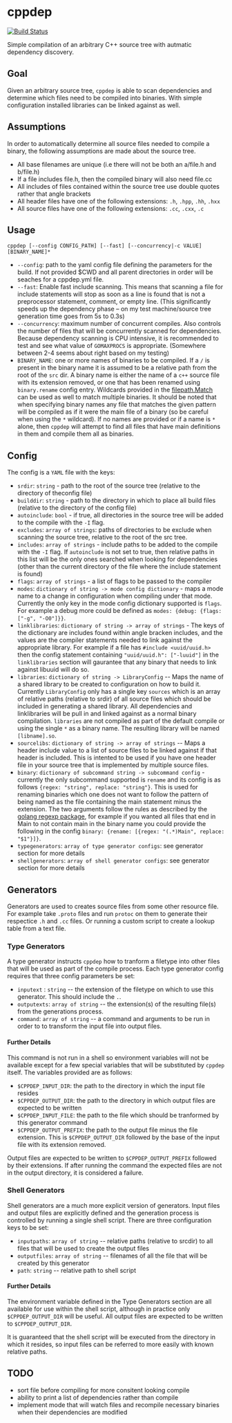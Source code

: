 # cppdep
[![Build Status](https://travis-ci.org/cgilling/cppdep.svg?branch=master)](https://travis-ci.org/cgilling/cppdep)

Simple compilation of an arbitrary C++ source tree with autmatic dependency discovery.

## Goal
Given an arbitrary source tree, `cppdep` is able to scan dependencies and determine which files need to be compiled into binaries. With simple configuration installed libraries can be linked against as well.

## Assumptions
In order to automatically determine all source files needed to compile a binary, the following assumptions are made about the source tree.
* All base filenames are unique (i.e there will not be both an a/file.h and b/file.h)
* If a file includes file.h, then the compiled binary will also need file.cc
* All includes of files contained within the source tree use double quotes rather that angle brackets
* All header files have one of the following extensions: `.h`, `.hpp`, `.hh`, `.hxx`
* All source files have one of the following extensions: `.cc`, `.cxx`, `.c`

## Usage

```shell
cppdep [--config CONFIG_PATH] [--fast] [--concurrency|-c VALUE] [BINARY_NAME]*
```
* `--config`: path to the yaml config file defining the parameters for the build. If not provided $CWD and all parent directories in order will be seaches for a cppdep.yml file.
* `--fast`: Enable fast include scanning. This means that scanning a file for include statements will stop as soon as a line is found that is not a preprocessor statement, comment, or empty line. (This significantly speeds up the dependency phase – on my test machine/source tree generation time goes from 5s to 0.3s)
* `--concurrency`: maximum number of concurrent compiles. Also controls the number of files that will be concurrently scanned for dependencies. Because dependency scanning is CPU intensive, it is recommended to test and see what value of `GOMAXPROCS` is appropriate. (Somewhere between 2-4 seems about right based on my testing)
* `BINARY_NAME`: one or more names of binaries to be compiled. If a `/` is present in the binary name it is assumed to be a relative path from the root of the `src` dir. A binary name is either the name of a `c++` source file with its extension removed, or one that has been renamed using `binary.rename` config entry. Wildcards provided in the [filepath.Match](http://golang.org/pkg/path/filepath/#Match) can be used as well to match multiple binaries. It should be noted that when specifying binary names any file that matches the given pattern will be compiled as if it were the main file of a binary (so be careful when using the `*` wildcard). If no names are provided or if a name is `*` alone, then `cppdep` will attempt to find all files that have main definitions in them and compile them all as binaries.

## Config
The config is a `YAML` file with the keys:
* `srdir`: `string` - path to the root of the source tree (relative to the directory of theconfig file)
* `builddir`: `string` - path to the directory in which to place all build files (relative to the directory of the config file)
* `autoinclude`: `bool` - if true, all directories in the source tree will be added to the compile with the `-I` flag.
* `excludes`: `array of strings`: paths of directories to be exclude when scanning the source tree, relative to the root of the src tree.
* `includes`: `array of strings` - include paths to be added to the compile with the `-I` flag. If `autoinclude` is not set to true, then relative paths in this list will be the only ones searched when looking for dependencies (other than the current directory of the file where the include statement is found)
* `flags`: `array of strings` - a list of flags to be passed to the compiler
* `modes`: `dictionary of string -> mode config dictionary` - maps a mode name to a change in configuration when compiling under that mode. Currently the only key in the mode config dictionary supported is `flags`. For example a debug more could be defined as `modes: {debug: {flags: ["-g", "-O0"]}}`.
* `linklibraries`: `dictionary of string -> array of strings` - The keys of the dictionary are includes found within angle bracken includes, and the values are the compiler statements needed to link against the appropriate library. For example if a file has `#include <uuid/uuid.h>` then the config statement containing `"uuid/uuid.h": ["-luuid"]` in the `linklibraries` section will gaurantee that any binary that needs to link against libuuid will do so.
* `libraries`: `dictionary of string -> LibraryConfig` -- Maps the name of a shared library to be created to configuration on how to build it. Currently `LibraryConfig` only has a single key `sources` which is an array of relative paths (relative to srdir) of all source files which should be included in generating a shared library. All dependencies and linklibraries will be pull in and linked against as a normal binary compilation. `libraries` are not compiled as part of the default compile or using the single `*` as a binary name. The resulting library will be named `[libname].so`.
* `sourcelibs`: `dictionary of string -> array of strings` -- Maps a header include value to a list of source files to be linked against if that header is included. This is intented to be used if you have one header file in your source tree that is implemented by multiple source files.
* `binary`: `dictionary of subcommand string -> subcommand config` - currently the only subcommand supported is `rename` and its config is as follows `{regex: "string", replace: "string"}`. This is used for renaming binaries which one does not want to follow the pattern of being named as the file containing the main statement minus the extension. The two arguments follow the rules as described by the [golang regexp package](http://golang.org/pkg/regexp/), for example if you wanted all files that end in Main to not contain main in the binary name you could provide the following in the config `binary: {rename: [{regex: "(.*)Main", replace: "$1"}]}`.
* `typegenerators`: `array of type generator configs`: see generator section for more details
* `shellgenerators`: `array of shell generator configs`: see generator section for more details

## Generators

Generators are used to creates source files from some other resource file. For example take `.proto` files and run `protoc` on them to generate their respectice `.h` and `.cc` files. Or running a custom script to create a lookup table from a text file.

### Type Generators
A type generator instructs `cppdep` how to tranform a filetype into other files that will be used as part of the compile process. Each type generator config requires that three config parameters be set:

* `inputext` : `string` -- the extension of the filetype on which to use this generator. This should include the `.`.
* `outputexts`: `array of string` -- the extension(s) of the resulting file(s) from the generations process.
* `command`: `array of string` -- a command and arguments to be run in order to to transform the input file into output files.

#### Further Details 
This command is not run in a shell so environment variables will not be available except for a few special variables that will be substituted by `cppdep` itself. The variables provided are as follows:
* `$CPPDEP_INPUT_DIR`: the path to the directory in which the input file resides
* `$CPPDEP_OUTPUT_DIR`: the path to the directory in which output files are expected to be written
* `$CPPDEP_INPUT_FILE`: the path to the file which should be tranformed by this generator command
* `$CPPDEP_OUTPUT_PREFIX`: the path to the output file minus the file extension. This is `$CPPDEP_OUTPUT_DIR` followed by the base of the input file with its extension removed.

Output files are expected to be written to `$CPPDEP_OUTPUT_PREFIX` followed by their extensions. If after running the command the expected files are not in the output directory, it is considered a failure.

### Shell Generators
Shell generators are a much more explicit version of generators. Input files and output files are explicitly defined and the generation process is controlled by running a single shell script. There are three configuration keys to be set:

* `inputpaths`: `array of string` -- relative paths (relative to srcdir) to all files that will be used to create the output files
* `outputfiles`: `array of string` -- filenames of all the file that will be created by this generator
* `path`: `string` -- relative path to shell script

#### Further Details
The environment variable defined in the Type Generators section are all available for use within the shell script, although in practice only `$CPPDEP_OUTPUT_DIR` will be useful. All output files are expected to be written to `$CPPDEP_OUTPUT_DIR`.

It is guaranteed that the shell script will be executed from the directory in which it resides, so input files can be referred to more easily with known relative paths.

## TODO
* sort file before compiling for more consitent looking compile
* ability to print a list of dependencies rather than compile
* implement mode that will watch files and recompile necessary binaries when their dependencies are modified
